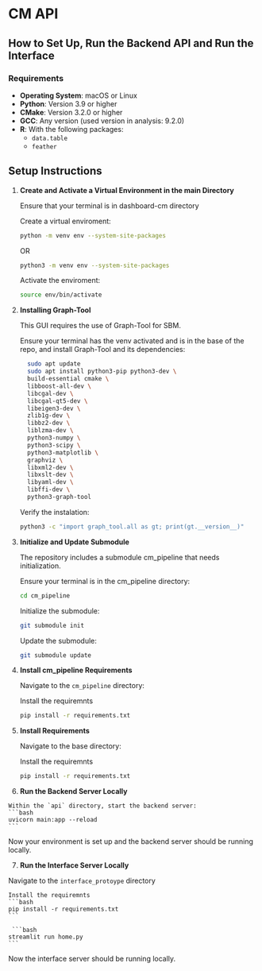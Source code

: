 # CM API

## How to Set Up, Run the Backend API and Run the Interface

### Requirements

- **Operating System**: macOS or Linux
- **Python**: Version 3.9 or higher
- **CMake**: Version 3.2.0 or higher
- **GCC**: Any version (used version in analysis: 9.2.0)
- **R**: With the following packages:
  - `data.table`
  - `feather`


## Setup Instructions

  1. **Create and Activate a Virtual Environment in the main Directory**
  
      Ensure that your terminal is in dashboard-cm directory
    
      Create a virtual enviroment:
      ```bash
      python -m venv env --system-site-packages
      ```
      OR
      ```bash
      python3 -m venv env --system-site-packages
      ```
      Activate the enviroment:
      ```bash
      source env/bin/activate 
      ```

  2. **Installing Graph-Tool**
    
      This GUI requires the use of Graph-Tool for SBM.
      
      Ensure your terminal has the venv activated and is in the base of the repo, and install Graph-Tool and its dependencies:
      ```bash
        sudo apt update
        sudo apt install python3-pip python3-dev \
        build-essential cmake \
        libboost-all-dev \
        libcgal-dev \
        libcgal-qt5-dev \
        libeigen3-dev \
        zlib1g-dev \
        libbz2-dev \
        liblzma-dev \
        python3-numpy \
        python3-scipy \
        python3-matplotlib \
        graphviz \
        libxml2-dev \
        libxslt-dev \
        libyaml-dev \
        libffi-dev \
        python3-graph-tool
      ```
      Verify the instalation:
      ```bash
      python3 -c "import graph_tool.all as gt; print(gt.__version__)"
      ```


  3. **Initialize and Update Submodule**
    
      The repository includes a submodule cm_pipeline that needs initialization.
      
      Ensure your terminal is in the cm_pipeline directory:
      ```bash
      cd cm_pipeline
      ```
      Initialize the submodule:
      ```bash
      git submodule init
      ```
      Update the submodule:
      ```bash
      git submodule update
      ```

  4. **Install cm_pipeline Requirements**
   
      Navigate to the `cm_pipeline` directory:
    
      Install the requiremnts
      ```bash
      pip install -r requirements.txt
      ```

  5. **Install Requirements**
  
      Navigate to the base directory:
      
      Install the requiremnts
      ```bash
      pip install -r requirements.txt
      ```


  6. **Run the Backend Server Locally**

    Within the `api` directory, start the backend server:
    ```bash
    uvicorn main:app --reload
    ```

Now your environment is set up and the backend server should be running locally.

  7. **Run the Interface Server Locally**

   Navigate to the `interface_protoype` directory
      
    Install the requiremnts
    ```bash
    pip install -r requirements.txt
    ```

     ```bash
    streamlit run home.py
    ```

Now the interface server should be running locally.
